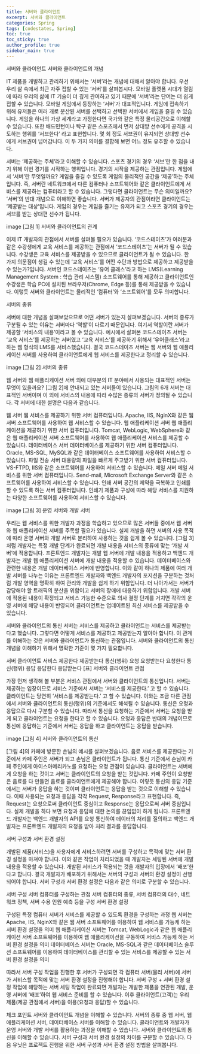 ```yaml
---
title: 서버와 클라이언트
excerpt: 서버와 클라이언트
categories: Spring
tags: [codestates, Spring]
toc: true
toc_sticky: true
author_profile: true
sidebar_main: true
---
```

서버와 클라이언트
서버와 클라이언트의 개념

IT 제품을 개발하고 관리하기 위해서는 ‘서버’라는 개념에 대해서 알아야 합니다. 우선 우리 삶 속에서 최근 자주 접할 수 있는 ‘서버’를 살펴봅시다. 모바일 플랫폼 시대가 열림에 따라 우리의 삶에 IT 기술이 더 깊게 관여하고 있기 때문에 ‘서버’라는 단어는 더 쉽게 접할 수 있습니다. 모바일 게임에서 등장하는 ‘서버’가 대표적입니다. 게임에 접속하기 위해 유저들은 여러 개로 분산된 서버를 선택하고 선택한 서버에서 게임을 즐길 수 있습니다. 게임을 하나의 가상 세계라고 가정한다면 국가와 같은 특정 물리공간으로 이해할 수 있습니다. 또한 배드민턴이나 탁구 같은 스포츠에서 먼저 상대방 선수에게 공격을 시도하는 행위를 ‘서브한다’ 라고 표현합니다. 몇 회 정도 서브권이 유지되면 상대방 선수에게 서브권이 넘어갑니다. 이 두 가지 의미를 결합해 보면 어느 정도 유추할 수 있습니다.

서버는 ‘제공하는 주체’라고 이해할 수 있습니다. 스포츠 경기의 경우 ‘서브’란 한 점을 내기 위해 이번 경기를 시작하는 행위입니다. 경기의 시작을 제공하는 관점입니다. 게임에서 ‘서버’란 무엇일까요? 게임을 즐길 수 있도록 게임의 물리적인 공간을 ‘제공’하는 주체입니다. 즉, 서버란 네트워크에서 다른 컴퓨터나 소프트웨어와 같은 클라이언트에게 서비스를 제공하는 컴퓨터라고 할 수 있습니다. 그렇다면 클라이언트는 무슨 의미일까요? ‘서버’의 반대 개념으로 이해하면 좋습니다. 서버가 제공자의 관점이라면 클라이언트는 ‘제공받는 대상’입니다. 게임의 경우는 게임을 즐기는 유저가 되고 스포츠 경기의 경우는 서브를 받는 상대편 선수가 됩니다.


image
[그림 1] 서버와 클라이언트의 관계


이제 IT 개발자의 관점에서 서버를 살펴볼 필요가 있습니다. ‘코드스테이츠’가 여러분과 같은 수강생에게 교육 서비스를 제공하는 관점에서 ‘코드스테이츠’는 서버가 될 수 있습니다. 수강생은 교육 서비스를 제공받을 수 있으므로 클라이언트가 될 수 있습니다. 한 가지 의문점이 생길 수 있는데 ‘교육 서비스’를 어떤 수단과 방법으로 제공하고 제공받을 수 있는가?입니다. 서버인 코드스테이츠는 ‘유어 클래스’라고 하는 LMS(Learning Management System : 학습 관리 시스템) 소프트웨어를 통해 제공하고 클라이언트인 수강생은 학습 PC에 설치된 브라우저(Chrome, Edge 등)를 통해 제공받을 수 있습니다. 이렇듯 서버와 클라이언트는 물리적인 ‘컴퓨터’와 ‘소프트웨어’를 모두 의미합니다.



서버의 종류

서버에 대한 개념을 살펴보았으므로 어떤 서버가 있는지 살펴보겠습니다. 서버의 종류가 구분될 수 있는 이유는 서버마다 ‘역할’이 다르기 때문입니다. 여기서 역할이란 서버가 제공할 ‘서비스의 내용’이라고 볼 수 있습니다. 예시에서 살펴본 코드스테이츠 서버는 ‘교육 서비스’를 제공하는 서버였고 ‘교육 서비스’를 제공하기 위해서 ‘유어클래스’라고 하는 웹 형식의 LMS를 서비스했습니다. 결국 코드스테이츠 서버는 웹 서버와 웹 애플리케이션 서버를 사용하여 클라이언트에게 웹 서비스를 제공한다고 정리할 수 있습니다.


image
[그림 2] 서버의 종류


웹 서버와 웹 애플리케이션 서버 외에 대부분의 IT 분야에서 사용되는 대표적인 서버는 무엇이 있을까요? [그림 2]에 안내되고 있는 서버들이 있습니다. 그림의 6개 서버는 대표적인 서버이며 이 외에 서비스의 내용에 따라 수많은 종류의 서버가 정의될 수 있습니다. 각 서버에 대한 설명은 다음과 같습니다.


웹 서버
웹 서비스를 제공하기 위한 서버 컴퓨터입니다.
Apache, IIS, NginX와 같은 웹 서버 소프트웨어를 사용하여 웹 서비스할 수 있습니다.
웹 애플리케이션 서버
웹 애플리케이션을 제공하기 위한 서버 컴퓨터입니다.
Tomcat, WebLogic, WebSphere와 같은 웹 애플리케이션 서버 소프트웨어를 사용하여 웹 애플리케이션 서비스를 제공할 수 있습니다.
데이터베이스 서버
데이터베이스를 제공하기 위한 서버 컴퓨터입니다.
Oracle, MS-SQL, MySQL과 같은 데이터베이스 소프트웨어를 사용하여 서비스할 수 있습니다.
파일 전송 서버
대용량의 파일을 빠르게 주고받기 위한 서버 컴퓨터입니다.
VS-FTPD, IIS와 같은 소프트웨어를 사용하여 서비스할 수 있습니다.
메일 서버
메일 서비스를 위한 서버 컴퓨터입니다.
Send-mail, Microsoft Exchange Server와 같은 소프트웨어를 사용하여 서비스할 수 있습니다.
인쇄 서버
공간의 제약을 극복하고 인쇄를 할 수 있도록 하는 서버 컴퓨터입니다.
인쇄기 제품과 구성에 따라 해당 서비스를 지원하는 다양한 소프트웨어를 사용하여 서비스할 수 있습니다.

image
[그림 3] 운영 서버와 개발 서버


우리는 웹 서비스를 위한 개발자 과정을 학습하고 있으므로 많은 서버들 중에서 웹 서버와 웹 애플리케이션 서버를 주목할 필요가 있습니다. 실제 개발을 하면 서버의 사용 목적에 따라 운영 서버와 개발 서버로 분리하여 사용하는 것을 쉽게 볼 수 있습니다. [그림 3]처럼 개발자는 특정 개발 단계가 완료되면 개발 내용을 서비스의 종류에 맞는 ‘개발 서버’에 적용합니다. 프론트엔드 개발자는 개발 웹 서버에 개발 내용을 적용하고 백엔드 개발자는 개발 웹 애플리케이션 서버에 개발 내용을 적용할 수 있습니다. 데이터베이스와 관련한 내용은 개발 데이터베이스 서버에 반영합니다. 이와 같이 하나의 제품에 여러 개발 서버를 나누는 이유는 프론트엔드 개발자와 백엔드 개발자의 포지션을 구분하는 것처럼 개발 영역을 명확히 하여 관리와 개발을 쉽게 하기 위함입니다. 더 나아가서는 서버가 감당해야 할 트래픽의 분산을 위함이고 서버의 장애에 대응하기 위함입니다. 개발 서버에 적용된 내용이 확정되고 서비스 가능한 수준으로 의사 결정 단계를 거치면 각각의 운영 서버에 해당 내용이 반영되어 클라이언트는 업데이트된 최신 서비스를 제공받을 수 있습니다.



서버와 클라이언트의 통신
서버는 서비스를 제공하고 클라이언트는 서비스를 제공받는다고 했습니다. 그렇다면 어떻게 서비스를 제공하고 제공받는지 알아야 합니다. 이 관계를 이해하는 것은 서버와 클라이언트가 통신하는 관점입니다. 서버와 클라이언트의 통신 개념을 이해하기 위해서 명확한 기준이 몇 가지 필요합니다.


서버	클라이언트
서비스	제공한다	제공받는다
통신(행위) 요청	요청받는다	요청한다
통신(행위) 응답	응답한다	응답받는다
[표] 서버와 클라이언트 관점


가장 먼저 생각해 볼 부분은 서비스 관점에서 서버와 클라이언트의 통신입니다. 서버는 제공하는 입장이므로 서비스 기준에서 서버는 ‘서비스를 제공한다.’ 고 할 수 있습니다. 클라이언트는 당연히 ‘서비스를 제공받는다.’ 고 할 수 있습니다. 이와는 조금 다른 관점에서 서버와 클라이언트의 통신(행위)의 기준에서도 해석될 수 있습니다. 통신은 요청과 응답으로 다시 구분할 수 있습니다. 따라서 통신을 요청하는 기준에서 서버는 요청을 받게 되고 클라이언트는 요청을 한다고 할 수 있습니다. 요청과 응답은 반대의 개념이므로 통신에 응답하는 기준에서 서버는 응답을 하고 클라이언트는 응답을 받습니다.


image
[그림 4] 서버와 클라이언트의 통신


[그림 4]의 카페에 방문한 손님의 예시를 살펴보겠습니다. 음료 서비스를 제공한다는 기준에서 카페 주인은 서버가 되고 손님은 클라이언트가 됩니다. 통신 기준에서 손님이 카페 주인에게 아이스아메리카노를 요청하는 요청 관점이 있습니다. 클라이언트는 서버에게 요청을 하는 것이고 서버는 클라이언트의 요청을 받는 것입니다. 카페 주인이 요청받은 음료를 다 만들면 음료를 클라이언트에게 제공해야 합니다. 이렇듯 통신의 응답 기준에서는 서버가 응답을 하는 것이며 클라이언트는 응답을 받는 것으로 이해할 수 있습니다. 이때 사용되는 요청과 응답을 각각 Request, Response라고 표현합니다. 즉, Request는 요청으로써 클라이언트 중심이고 Response는 응답으로써 서버 중심입니다. 실제 개발을 하다 보면 요청과 응답에 대한 논의를 끊임없이 하게 됩니다. 프론트엔드 개발자는 백엔드 개발자의 API를 요청 통신하여 데이터의 처리를 질의하고 백엔드 개발자는 프론트엔드 개발자의 요청을 받아 처리 결과를 응답합니다.



서버 구성과 서버 환경 설정

개발된 제품(서비스)을 사용자에게 서비스하려면 서버를 구성하고 목적에 맞는 서버 환경 설정을 마쳐야 합니다. 이와 같은 작업이 처리되었을 때 개발자는 세팅된 서버에 개발 내용을 적용할 수 있습니다. 개발된 서비스가 적용되는 것을 개발자의 입장에서 ‘배포’한다고 합니다. 결국 개발자가 배포하기 위해서는 서버의 구성과 서버의 환경 설정이 선행되어야 합니다. 서버 구성과 서버 환경 설정은 다음과 같은 의미로 구분할 수 있습니다.

서버 구성
서버 컴퓨터를 구성하는 관점
서버 컴퓨터의 종류, 서버 컴퓨터의 대수, 네트워크 정책, 서버 수용 인원 예측 등을 구성
서버 환경 설정

구성된 특정 컴퓨터 서버가 서비스를 제공할 수 있도록 환경을 구성하는 과정
웹 서버는 Apache, IIS, NginX와 같은 웹 서버 소프트웨어를 이용하여 웹 서비스를 가능케 하는 서버 환경 설정을 의미
웹 애플리케이션 서버는 Tomcat, WebLogic과 같은 웹 애플리케이션 서버 소프트웨어를 이용하여 웹 애플리케이션을 구동하여 서비스 가능케 하는 서버 환경 설정을 의미
데이터베이스 서버는 Oracle, MS-SQL과 같은 데이터베이스 솔루션 소프트웨어를 이용하여 데이터베이스를 관리할 수 있는 서비스를 제공할 수 있는 서버 환경 설정을 의미

따라서 서버 구성 작업을 진행한 후 서버가 구성되면 각 컴퓨터 서버(물리 서버)에 서버가 서비스할 목적에 맞는 서버 환경 설정을 진행해야 합니다. 서버 구성 + 서버 환경 설정 작업에 해당하는 서버 세팅 작업이 완료되면 개발자는 개발한 제품을 연관된 개발, 운영 서버에 ‘배포’하여 웹 서비스 준비를 할 수 있습니다. 이후 클라이언트(고객)는 우리 제품(제공 관점에서 서버)을 이용(요청과 응답)할 수 있습니다.

체크 포인트
서버와 클라이언트 개념을 이해할 수 있습니다.
서버의 종류 중 웹 서버, 웹 애플리케이션 서버, 데이터베이스 서버를 이해할 수 있습니다.
클라이언트와 개발자가 운영 서버와 개발 서버를 활용하는 과정을 이해할 수 있습니다.
서버와 클라이언트의 통신을 이해할 수 있습니다.
서버 구성과 서버 환경 설정의 차이를 구분할 수 있습니다.
다음 유닛은 프로젝트 진행을 위한 서버 구성과 서버 환경 설정 방법을 살펴봅니다.

